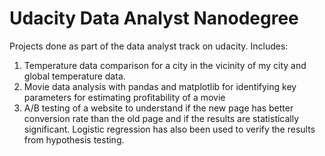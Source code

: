 # Udacity Data Analyst Nanodegree
Projects done as part of the data analyst track on udacity. Includes:
1. Temperature data comparison for a city in the vicinity of my city and global temperature data.
2. Movie data analysis with pandas and matplotlib for identifying key parameters for estimating profitability of a movie
3. A/B testing of a website to understand if the new page has better conversion rate than the old page and if the results are statistically significant. Logistic regression has also been used to verify the results from hypothesis testing.
